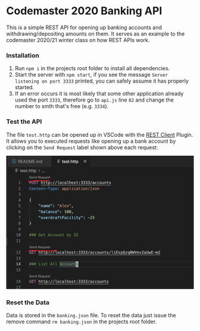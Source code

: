 # Codemaster 2020 Banking API

This is a simple REST API for opening up banking accounts and withdrawing/depositing
amounts on them. It serves as an example to the codemaster 2020/21 winter class on
how REST APIs work.

### Installation

1. Run `npm i` in the projects root folder to install all dependencies.
2. Start the server with `npm start`, if you see the message `Server listening on
port 3333` printed, you can safely assume it has properly started.
3. If an error occurs it is most likely that some other application already used 
the port `3333`, therefore go to `api.js` line `82` and change the number to smth
that's free (e.g. `3334`).

### Test the API

The file `test.http` can be opened up in VSCode with the [REST Client](https://marketplace.visualstudio.com/items?itemName=humao.rest-client)
Plugin. It allows you to executed requests like opening up a bank account by clicking on the
`Send Request` label shown above each request:

![Example](Example.png)

### Reset the Data

Data is stored in the `banking.json` file. To reset the data just issue the remove command
`rm banking.json` in the projects root folder.